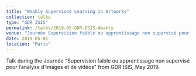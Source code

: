 ```yaml
---
title: "Weakly Supervised Learning in Artworks"
collection: talks
type: "GDR ISIS"
permalink: /talks/2019-05-GDR-ISIS-Weakly
venue: "Journée Supervision faible ou apprentissage non supervisé pour l’analyse d’images et de vidéos"
date: 2019-05-01
location: "Paris"
---
```


Talk during the Journée "Supervision faible ou apprentissage non supervisé pour l’analyse d’images et de vidéos" from GDR ISIS, May 2019.
